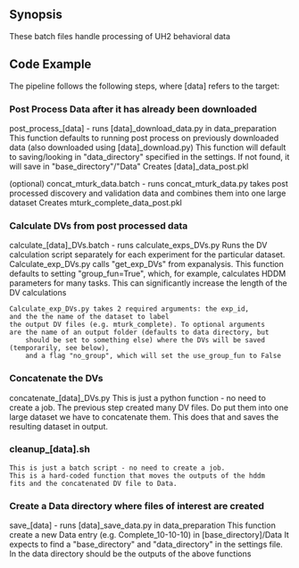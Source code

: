 ## Synopsis

These batch files handle processing of UH2 behavioral data

## Code Example

The pipeline follows the following steps, where [data] refers to the target:


### Post Process Data after it has already been downloaded
post_process_[data] - runs [data]_download_data.py in data_preparation
    This function defaults to running post process on previously downloaded data
    (also downloaded using [data]_download.py)
    This function will default to saving/looking in "data_directory" specified in the settings. 
    If not found, it will save in "base_directory"/"Data"
    Creates [data]_data_post.pkl

(optional)
concat_mturk_data.batch - runs concat_mturk_data.py
    takes post processed discovery and validation data and combines them
    into one large dataset
    Creates mturk_complete_data_post.pkl


### Calculate DVs from post processed data
calculate_[data]_DVs.batch - runs calculate_exps_DVs.py
    Runs the DV calculation script separately for each experiment for the
    particular dataset. Calculate_exp_DVs.py calls "get_exp_DVs" from 
    expanalysis. This function defaults to setting "group_fun=True",
    which, for example, calculates HDDM parameters for many tasks.
    This can significantly increase the length of the DV calculations

    Calculate_exp_DVs.py takes 2 required arguments: the exp_id,
    and the the name of the dataset to label
    the output DV files (e.g. mturk_complete). To optional arguments
    are the name of an output folder (defaults to data directory, but
        should be set to something else) where the DVs will be saved (temporarily, see below),
        and a flag "no_group", which will set the use_group_fun to False

### Concatenate the DVs
concatenate_[data]_DVs.py
    This is just a python function - no need to create a job. The
    previous step created many DV files. Do put them into one large
    dataset we have to concatenate them. This does that and saves
    the resulting dataset in output.

### cleanup_[data].sh
    This is just a batch script - no need to create a job.
    This is a hard-coded function that moves the outputs of the hddm
    fits and the concatenated DV file to Data.

### Create a Data directory where files of interest are created
save_[data] - runs [data]_save_data.py in data_preparation
    This function create a new Data entry (e.g. Complete_10-10-10) in [base_directory]/Data
    It expects to find a "base_directory" and "data_directory" in the settings file.
    In the data directory should be the outputs of the above functions
